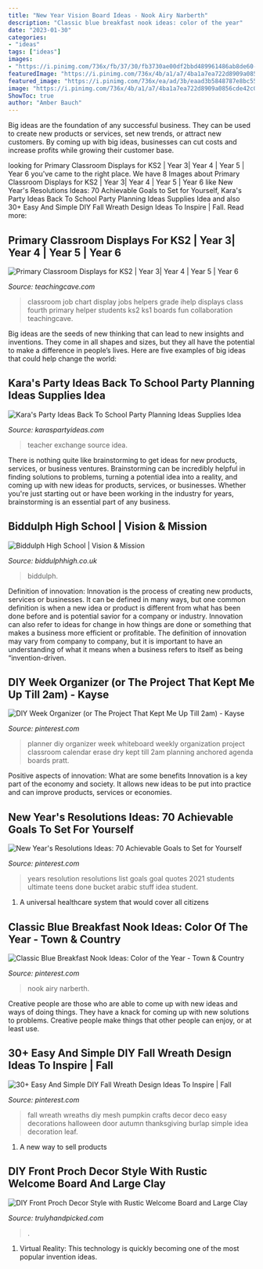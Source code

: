 ```yaml
---
title: "New Year Vision Board Ideas - Nook Airy Narberth"
description: "Classic blue breakfast nook ideas: color of the year"
date: "2023-01-30"
categories:
- "ideas"
tags: ["ideas"]
images:
- "https://i.pinimg.com/736x/fb/37/30/fb3730ae00df2bbd489961486ab8de60--wall-planner-weekly-planner-board.jpg"
featuredImage: "https://i.pinimg.com/736x/4b/a1/a7/4ba1a7ea722d8909a0856cde42c05dad.jpg"
featured_image: "https://i.pinimg.com/736x/ea/ad/3b/eaad3b5848787e8bc55ba67a7b2e4dc7.jpg"
image: "https://i.pinimg.com/736x/4b/a1/a7/4ba1a7ea722d8909a0856cde42c05dad.jpg"
ShowToc: true
author: "Amber Bauch"
---
```



Big ideas are the foundation of any successful business. They can be used to create new products or services, set new trends, or attract new customers. By coming up with big ideas, businesses can cut costs and increase profits while growing their customer base.

	

		
looking for Primary Classroom Displays for KS2 | Year 3| Year 4 | Year 5 | Year 6 you've came to the right place. We have 8 Images about Primary Classroom Displays for KS2 | Year 3| Year 4 | Year 5 | Year 6 like New Year&#039;s Resolutions Ideas: 70 Achievable Goals to Set for Yourself, Kara&#039;s Party Ideas Back To School Party Planning Ideas Supplies Idea and also 30+ Easy And Simple DIY Fall Wreath Design Ideas To Inspire | Fall. Read more:
		
    
## Primary Classroom Displays For KS2 | Year 3| Year 4 | Year 5 | Year 6

<img loading=lazy src="https://www.teachingcave.com/wp-content/uploads/2013/10/ihelp.jpg" onerror="this.onerror=null;this.src='https://tse2.mm.bing.net/th?id=OIP.jz-K9hgKZfxAyzBIi7K_ZQHaJ3&amp;pid=15.1';" alt="Primary Classroom Displays for KS2 | Year 3| Year 4 | Year 5 | Year 6">

_Source: teachingcave.com_

>classroom job chart display jobs helpers grade ihelp displays class fourth primary helper students ks2 ks1 boards fun collaboration teachingcave. 

	

Big ideas are the seeds of new thinking that can lead to new insights and inventions. They come in all shapes and sizes, but they all have the potential to make a difference in people’s lives. Here are five examples of big ideas that could help change the world: 

    
## Kara&#039;s Party Ideas Back To School Party Planning Ideas Supplies Idea

<img loading=lazy src="https://karaspartyideas.com/wp-content/uploads/2013/07/school-2.jpg" onerror="this.onerror=null;this.src='https://tse1.mm.bing.net/th?id=OIP.inrWpOrA34i_sHJvNPnx7AHaE7&amp;pid=15.1';" alt="Kara&#039;s Party Ideas Back To School Party Planning Ideas Supplies Idea">

_Source: karaspartyideas.com_

>teacher exchange source idea. 

	

There is nothing quite like brainstorming to get ideas for new products, services, or business ventures. Brainstorming can be incredibly helpful in finding solutions to problems, turning a potential idea into a reality, and coming up with new ideas for products, services, or businesses. Whether you're just starting out or have been working in the industry for years, brainstorming is an essential part of any business.

    
## Biddulph High School | Vision &amp; Mission

<img loading=lazy src="https://biddulphhigh.co.uk/wp-content/uploads/2020/10/Vision-and-Mission-scaled.jpg" onerror="this.onerror=null;this.src='https://tse2.mm.bing.net/th?id=OIP.I0mXQ6Wqp7vUOM3cMuEFCAHaE8&amp;pid=15.1';" alt="Biddulph High School | Vision &amp; Mission">

_Source: biddulphhigh.co.uk_

>biddulph. 

	

Definition of innovation:
Innovation is the process of creating new products, services or businesses. It can be defined in many ways, but one common definition is when a new idea or product is different from what has been done before and is potential savior for a company or industry. Innovation can also refer to ideas for change in how things are done or something that makes a business more efficient or profitable. The definition of innovation may vary from company to company, but it is important to have an understanding of what it means when a business refers to itself as being “invention-driven.

    
## DIY Week Organizer (or The Project That Kept Me Up Till 2am) - Kayse

<img loading=lazy src="https://i.pinimg.com/736x/fb/37/30/fb3730ae00df2bbd489961486ab8de60--wall-planner-weekly-planner-board.jpg" onerror="this.onerror=null;this.src='https://tse4.mm.bing.net/th?id=OIP.QI94e_8C0IzV7BOpMtvBzAHaFh&amp;pid=15.1';" alt="DIY Week Organizer (or The Project That Kept Me Up Till 2am) - Kayse">

_Source: pinterest.com_

>planner diy organizer week whiteboard weekly organization project classroom calendar erase dry kept till 2am planning anchored agenda boards pratt. 

	

Positive aspects of innovation: What are some benefits
Innovation is a key part of the economy and society. It allows new ideas to be put into practice and can improve products, services or economies.

    
## New Year&#039;s Resolutions Ideas: 70 Achievable Goals To Set For Yourself

<img loading=lazy src="https://i.pinimg.com/736x/ea/ad/3b/eaad3b5848787e8bc55ba67a7b2e4dc7.jpg" onerror="this.onerror=null;this.src='https://tse4.mm.bing.net/th?id=OIP.vdqzikVy9KK4TyUTd8GOZQHaRI&amp;pid=15.1';" alt="New Year&#039;s Resolutions Ideas: 70 Achievable Goals to Set for Yourself">

_Source: pinterest.com_

>years resolution resolutions list goals goal quotes 2021 students ultimate teens done bucket arabic stuff idea student. 

	

1. A universal healthcare system that would cover all citizens

    
## Classic Blue Breakfast Nook Ideas: Color Of The Year - Town &amp; Country

<img loading=lazy src="https://i.pinimg.com/736x/4b/a1/a7/4ba1a7ea722d8909a0856cde42c05dad.jpg" onerror="this.onerror=null;this.src='https://tse3.mm.bing.net/th?id=OIP.Stzj_wTDFOHhVyr72RhxnAHaLI&amp;pid=15.1';" alt="Classic Blue Breakfast Nook Ideas: Color of the Year - Town &amp; Country">

_Source: pinterest.com_

>nook airy narberth. 

	

Creative people are those who are able to come up with new ideas and ways of doing things. They have a knack for coming up with new solutions to problems. Creative people make things that other people can enjoy, or at least use.

    
## 30+ Easy And Simple DIY Fall Wreath Design Ideas To Inspire | Fall

<img loading=lazy src="https://i.pinimg.com/736x/e9/58/fd/e958fde7558c058d209a07e71785dccb.jpg" onerror="this.onerror=null;this.src='https://tse4.mm.bing.net/th?id=OIP.g4KU2uO8e6_kR8Kn50syeQHaNU&amp;pid=15.1';" alt="30+ Easy And Simple DIY Fall Wreath Design Ideas To Inspire | Fall">

_Source: pinterest.com_

>fall wreath wreaths diy mesh pumpkin crafts decor deco easy decorations halloween door autumn thanksgiving burlap simple idea decoration leaf. 

	

1. A new way to sell products

    
## DIY Front Proch Decor Style With Rustic Welcome Board And Large Clay

<img loading=lazy src="https://trulyhandpicked.com/wp-content/uploads/2019/04/welcome-wood-sign-tall-tall-or-tall-knot-and-nest-designs-155469902348kng.jpg" onerror="this.onerror=null;this.src='https://tse3.mm.bing.net/th?id=OIP.-DTWnXo8xt_n8_XG0o408gHaLe&amp;pid=15.1';" alt="DIY Front Proch Decor Style with Rustic Welcome Board and Large Clay">

_Source: trulyhandpicked.com_

>. 

	

1. Virtual Reality: This technology is quickly becoming one of the most popular invention ideas.

